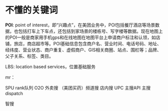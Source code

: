 # 不懂的关键词

**POI**: point of interest，即“兴趣点”，在美团业务中，POI包括餐厅酒店等场景数据，也包括打车上下车点，还包括到家场景的楼栋号、写字楼等数据。现在地图上的POI一般是商家用手机gps和在线地图在地图平台上申请商户标注和认领，如店铺，旅店，商店超市等。POI基础信息包含商户名、营业时间、电话号码、地址、经纬度、营业状态、商户重复、虚假商户、GIS相关商圈、站点、围栏等；品牌、父子关系、标签、类目。

 LBS: location based services，位置基础服务

mr：


SPU
rank队列
O2O
外卖搜
（美团买药）频道搜
店内搜
UPC
主搜API
主搜dispatch



智搜



